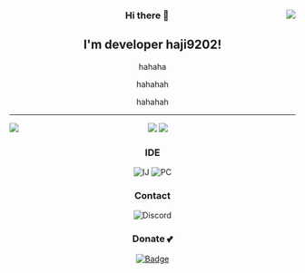 <div align="center">
  <img align="right" src="https://github-readme-stats.vercel.app/api?username=haji9202&count_private=true"/>
  
  ### Hi there 👋
  I'm developer haji9202!
  ---
  hahaha
  
  hahahah
  
  hahahah

  ---  
  
  <img src="https://github-readme-stats.vercel.app/api/top-langs/?username=haji9202" align="left">
  
  <img src="https://img.shields.io/badge/Java-ED8B00?style=for-the-badge&logo=java&logoColor=white">
  <img src="https://img.shields.io/badge/Python-FFD43B?style=for-the-badge&logo=python&logoColor=blue">
  
  ### IDE
  ![IJ](https://img.shields.io/badge/IntelliJ_IDEA-000000.svg?style=for-the-badge&logo=intellij-idea&logoColor=white) ![PC](https://img.shields.io/badge/PyCharm-000000.svg?&style=for-the-badge&logo=PyCharm&logoColor=white)

  ### Contact
  ![Discord](https://dcbadge.vercel.app/api/shield/687303353650380820?compact=true)

  ### Donate 💕
  [![Badge](https://img.shields.io/badge/Patreon-F96854?style=for-the-badge&logo=patreon&logoColor=white)](https://www.patreon.com/haji9202/)



